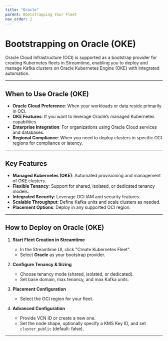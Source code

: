 ```yaml
---
title: "Oracle"
parent: Bootstrapping Your Fleet
nav_order: 2
---
```


# Bootstrapping on Oracle (OKE)

Oracle Cloud Infrastructure (OCI) is supported as a bootstrap provider for creating Kubernetes fleets in Streamtime, enabling you to deploy and manage Kafka clusters on Oracle Kubernetes Engine (OKE) with integrated automation.

---

## When to Use Oracle (OKE)

- **Oracle Cloud Preference**: When your workloads or data reside primarily in OCI.
- **OKE Features**: If you want to leverage Oracle’s managed Kubernetes capabilities.
- **Enterprise Integration**: For organizations using Oracle Cloud services and databases.
- **Regional Compliance**: When you need to deploy clusters in specific OCI regions for compliance or latency.

---

## Key Features

- **Managed Kubernetes (OKE)**: Automated provisioning and management of OKE clusters.
- **Flexible Tenancy**: Support for shared, isolated, or dedicated tenancy models.
- **Integrated Security**: Leverage OCI IAM and security features.
- **Scalable Throughput**: Define Kafka units and scale clusters as needed.
- **Placement Options**: Deploy in any supported OCI region.

---

## How to Deploy on Oracle (OKE)


1. **Start Fleet Creation in Streamtime**
   - In the Streamtime UI, click "Create Kubernetes Fleet".
   - Select **Oracle** as your bootstrap provider.

2. **Configure Tenancy & Sizing**
   - Choose tenancy mode (shared, isolated, or dedicated).
   - Set base domain, max tenancy, and max Kafka units.

3. **Placement Configuration**
   - Select the OCI region for your fleet.

4. **Advanced Configuration**
   - Provide VCN ID or create a new one.
   - Set the node shape, optionally specify a KMS Key ID, and set `cluster_public` (default: false).


---
